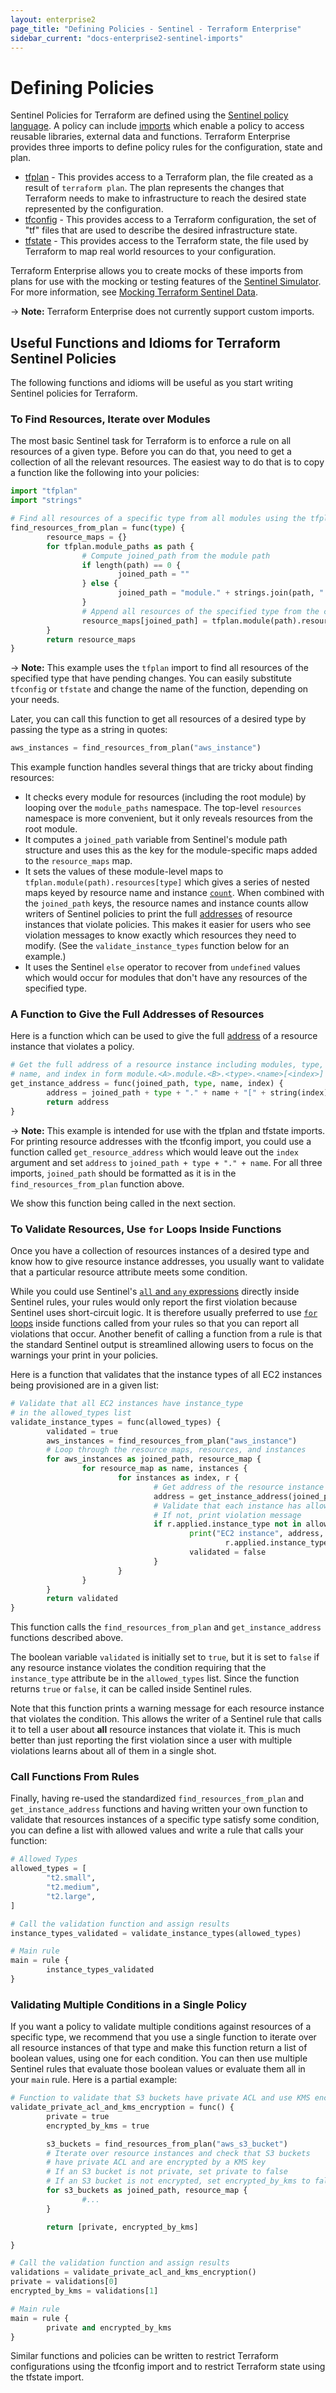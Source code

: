 ```yaml
---
layout: enterprise2
page_title: "Defining Policies - Sentinel - Terraform Enterprise"
sidebar_current: "docs-enterprise2-sentinel-imports"
---
```


# Defining Policies

Sentinel Policies for Terraform are defined using the [Sentinel policy
language](https://docs.hashicorp.com/sentinel/language/). A policy can include
[imports](https://docs.hashicorp.com/sentinel/concepts/imports) which enable a
policy to access reusable libraries, external data and functions. Terraform
Enterprise provides three imports to define policy rules for the configuration,
state and plan.

- [tfplan](./tfplan.html) - This provides access to a Terraform plan, the file created as a result of `terraform plan`.	 The plan represents the changes that Terraform needs to make to infrastructure to reach the desired state represented by the configuration.
- [tfconfig](./tfconfig.html) - This provides access to a Terraform configuration, the set of "tf" files that are used to describe the desired infrastructure state.
- [tfstate](./tfstate.html) - This provides access to the Terraform state, the file used by Terraform to map real world resources to your configuration.

Terraform Enterprise allows you to create mocks of these imports from plans for
use with the mocking or testing features of the [Sentinel
Simulator](https://docs.hashicorp.com/sentinel/commands/). For more information,
see [Mocking Terraform Sentinel Data](../mock.html).

-> **Note:** Terraform Enterprise does not currently support custom imports.

## Useful Functions and Idioms for Terraform Sentinel Policies

The following functions and idioms will be useful as you start writing Sentinel policies for Terraform.

### To Find Resources, Iterate over Modules

The most basic Sentinel task for Terraform is to enforce a rule on all resources of a given type. Before you can do that, you need to get a collection of all the relevant resources. The easiest way to do that is to copy a function like the following into your policies:

```python
import "tfplan"
import "strings"

# Find all resources of a specific type from all modules using the tfplan import
find_resources_from_plan = func(type) {
        resource_maps = {}
        for tfplan.module_paths as path {
                # Compute joined_path from the module path
                if length(path) == 0 {
                        joined_path = ""
                } else {
                        joined_path = "module." + strings.join(path, ".module.") + "."
                }
                # Append all resources of the specified type from the current module
                resource_maps[joined_path] = tfplan.module(path).resources[type] else {}
        }
        return resource_maps
}
```

-> **Note:** This example uses the `tfplan` import to find all resources of the specified type that have pending changes. You can easily substitute `tfconfig` or `tfstate` and change the name of the function, depending on your needs.

Later, you can call this function to get all resources of a desired type by passing the type as a string in quotes:

```python
aws_instances = find_resources_from_plan("aws_instance")
```

This example function handles several things that are tricky about finding resources:

- It checks every module for resources (including the root module) by looping over the `module_paths` namespace. The top-level `resources` namespace is more convenient, but it only reveals resources from the root module.
- It computes a `joined_path` variable from Sentinel's module path structure and uses this as the key for the module-specific maps added to the `resource_maps` map.
- It sets the values of these module-level maps to `tfplan.module(path).resources[type]` which gives a series of nested maps keyed by resource name and instance [`count`](/docs/configuration/resources.html#count-multiple-resource-instances). When combined with the `joined_path` keys, the resource names and instance counts allow writers of Sentinel policies to print the full [addresses](/docs/internals/resource-addressing.html) of resource instances that violate policies. This makes it easier for users who see violation messages to know exactly which resources they need to modify. (See the `validate_instance_types` function below for an example.)
- It uses the Sentinel `else` operator to recover from `undefined` values which would occur for modules that don't have any resources of the specified type.

### A Function to Give the Full Addresses of Resources

Here is a function which can be used to give the full [address](/docs/internals/resource-addressing.html) of a resource instance that violates a policy.

```python
# Get the full address of a resource instance including modules, type,
# name, and index in form module.<A>.module.<B>.<type>.<name>[<index>]
get_instance_address = func(joined_path, type, name, index) {
        address = joined_path + type + "." + name + "[" + string(index) + "]"
        return address
}
```

-> **Note:** This example is intended for use with the tfplan and tfstate imports. For printing resource addresses with the tfconfig import, you could use a function called `get_resource_address` which would leave out the `index` argument and set `address` to `joined_path + type + "." + name`. For all three imports, `joined_path` should be formatted as it is in the `find_resources_from_plan` function above.

We show this function being called in the next section.

### To Validate Resources, Use `for` Loops Inside Functions

Once you have a collection of resources instances of a desired type and know how to give resource instance addresses, you usually want to validate that a particular resource attribute meets some condition.

While you could use Sentinel's [`all` and `any` expressions](https://docs.hashicorp.com/sentinel/language/boolexpr#any-all-expressions) directly inside Sentinel rules, your rules would only report the first violation because Sentinel uses short-circuit logic. It is therefore usually preferred to use [`for` loops](https://docs.hashicorp.com/sentinel/language/loops) inside functions called from your rules so that you can report all violations that occur. Another benefit of calling a function from a rule is that the standard Sentinel output is streamlined allowing users to focus on the warnings your print in your policies.

Here is a function that validates that the instance types of all EC2 instances being provisioned are in a given list:

```python
# Validate that all EC2 instances have instance_type
# in the allowed_types list
validate_instance_types = func(allowed_types) {
        validated = true
        aws_instances = find_resources_from_plan("aws_instance")
        # Loop through the resource maps, resources, and instances
        for aws_instances as joined_path, resource_map {
                for resource_map as name, instances {
                        for instances as index, r {
                                # Get address of the resource instance
                                address = get_instance_address(joined_path, resource_type, name, index)
                                # Validate that each instance has allowed value
                                # If not, print violation message
                                if r.applied.instance_type not in allowed_types {
                                        print("EC2 instance", address, "has attribute",
                                                r.applied.instance_type, "that is not in the list", allowed_types)
                                        validated = false
                                }
                        }
                }
        }
        return validated
}
```

This function calls the `find_resources_from_plan` and `get_instance_address` functions described above.

The boolean variable `validated` is initially set to `true`, but it is set to `false` if any resource instance violates the condition requiring that the `instance_type` attribute be in the `allowed_types` list. Since the function returns `true` or `false`, it can be called inside Sentinel rules.

Note that this function prints a warning message for each resource instance that violates the condition. This allows the writer of a Sentinel rule that calls it to tell a user about **all** resource instances that violate it. This is much better than just reporting the first violation since a user with multiple violations learns about all of them in a single shot.

### Call Functions From Rules

Finally, having re-used the standardized `find_resources_from_plan` and `get_instance_address` functions and having written your own function to validate that resources instances of a specific type satisfy some condition, you can define a list with allowed values and write a rule that calls your function:

```python
# Allowed Types
allowed_types = [
        "t2.small",
        "t2.medium",
        "t2.large",
]

# Call the validation function and assign results
instance_types_validated = validate_instance_types(allowed_types)

# Main rule
main = rule {
        instance_types_validated
}

```

### Validating Multiple Conditions in a Single Policy

If you want a policy to validate multiple conditions against resources of a specific type, we recommend that you use a single function to iterate over all resource instances of that type and make this function return a list of boolean values, using one for each condition.  You can then use multiple Sentinel rules that evaluate those boolean values or evaluate them all in your `main` rule. Here is a partial example:

```python
# Function to validate that S3 buckets have private ACL and use KMS encryption
validate_private_acl_and_kms_encryption = func() {
        private = true
        encrypted_by_kms = true

        s3_buckets = find_resources_from_plan("aws_s3_bucket")
        # Iterate over resource instances and check that S3 buckets
        # have private ACL and are encrypted by a KMS key
        # If an S3 bucket is not private, set private to false
        # If an S3 bucket is not encrypted, set encrypted_by_kms to false
        for s3_buckets as joined_path, resource_map {
                #...
        }

        return [private, encrypted_by_kms]

}

# Call the validation function and assign results
validations = validate_private_acl_and_kms_encryption()
private = validations[0]
encrypted_by_kms = validations[1]

# Main rule
main = rule {
        private and encrypted_by_kms
}
```

Similar functions and policies can be written to restrict Terraform configurations using the tfconfig import and to restrict Terraform state using  the tfstate import.
